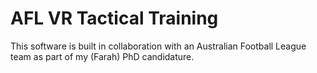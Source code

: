 # AFL VR Tactical Training

This software is built in collaboration with an Australian Football League team as part of my (Farah) PhD candidature.

 

